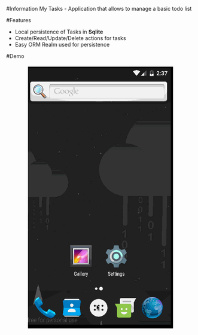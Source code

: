 #Information
My Tasks - Application that allows to manage a basic todo list 

#Features
* Local persistence of Tasks in **Sqlite**
* Create/Read/Update/Delete actions for tasks
* Easy ORM Realm used for persistence

#Demo
<div style="text-align:center; margin-top: 20px;">
    <img src="./ScreenCast.gif" />
</div>



